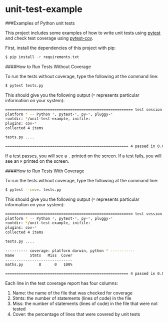 # unit-test-example
###Examples of Python unit tests

This project includes some examples of how to write unit tests using [pytest](https://docs.pytest.org/en/latest/) and check test coverage using [pytest-cov](https://pypi.python.org/pypi/pytest-cov).



First, install the dependencies of this project with pip:

```bash
$ pip install -r requirements.txt
```

####How to Run Tests Without Coverage

To run the tests without coverage, type the following at the command line:

```bash
$ pytest tests.py
```

This should give you the following output (```*``` represents particular information on your system):

```bash
========================================================= test session starts ==========================================================
platform * -- Python *, pytest-*, py-*, pluggy-*
rootdir: */unit-test-example, inifile:
plugins: cov-*
collected 4 items

tests.py ....                                                                                                                    [100%]

======================================================= 4 passed in 0.01 seconds =======================================================

```

If a test passes, you will see a `.` printed on the screen. If a test fails, you will see an `F` printed on the screen.

####How to Run Tests With Coverage

To run the tests without coverage, type the following at the command line:

```bash
$ pytest --cov=. tests.py
```

This should give you the following output (```*``` represents particular information on your system):

```bash
========================================================= test session starts ==========================================================
platform * -- Python *, pytest-*, py-*, pluggy-*
rootdir: */unit-test-example, inifile:
plugins: cov-*
collected 4 items

tests.py ....  
  
---------- coverage: platform darwin, python * -----------
Name       Stmts   Miss  Cover
------------------------------
maths.py       8      0   100%

======================================================= 4 passed in 0.01 seconds =======================================================

```

Each line in the test coverage report has four columns:
1. Name: the name of the file that was checked for coverage
2. Stmts: the number of statements (lines of code) in the file
3. Miss: the number of statements (lines of code) in the file that were not tested
4. Cover: the percentage of lines that were covered by unit tests


